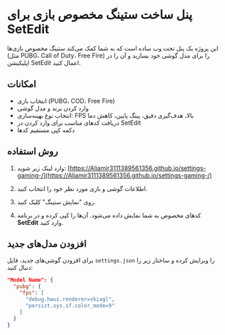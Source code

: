 # پنل ساخت ستینگ مخصوص بازی برای SetEdit

این پروژه یک پنل تحت وب ساده است که به شما کمک می‌کند ستینگ مخصوص بازی‌ها (مثل PUBG، Call of Duty، Free Fire) را برای مدل گوشی خود بسازید و آن را در اپلیکیشن SetEdit اعمال کنید.

## امکانات

- انتخاب بازی (PUBG، COD، Free Fire)
- وارد کردن برند و مدل گوشی
- انتخاب نوع بهینه‌سازی: FPS بالا، هدف‌گیری دقیق، پینگ پایین، کاهش دما
- دریافت کدهای مناسب برای وارد کردن در SetEdit
- دکمه کپی مستقیم کدها

## روش استفاده

1. وارد لینک زیر شوید:
   [https://Aliamir3111389561356.github.io/settings-gaming-/](https://Aliamir3111389561356.github.io/settings-gaming-/)

2. اطلاعات گوشی و بازی مورد نظر خود را انتخاب کنید.

3. روی "نمایش ستینگ" کلیک کنید.

4. کدهای مخصوص به شما نمایش داده می‌شود. آن‌ها را کپی کرده و در برنامه **SetEdit** وارد کنید.

## افزودن مدل‌های جدید

برای افزودن گوشی‌های جدید، فایل `settings.json` را ویرایش کرده و ساختار زیر را دنبال کنید:

```json
"Model Name": {
  "pubg": {
    "fps": [
      "debug.hwui.renderer=skiagl",
      "persist.sys.sf.color_mode=9"
    ]
  }
}